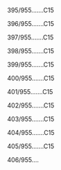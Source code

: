 395/955.......C15 


396/955.......C15 


397/955.......C15 


398/955.......C15 


399/955.......C15 


400/955.......C15 


401/955.......C15 


402/955.......C15 


403/955.......C15 


404/955.......C15 


405/955.......C15 


406/955.... 

